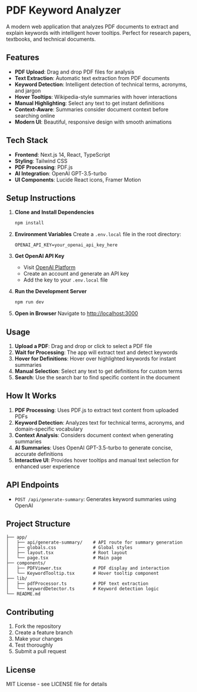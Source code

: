 # PDF Keyword Analyzer

A modern web application that analyzes PDF documents to extract and explain keywords with intelligent hover tooltips. Perfect for research papers, textbooks, and technical documents.

## Features

- **PDF Upload**: Drag and drop PDF files for analysis
- **Text Extraction**: Automatic text extraction from PDF documents
- **Keyword Detection**: Intelligent detection of technical terms, acronyms, and jargon
- **Hover Tooltips**: Wikipedia-style summaries with hover interactions
- **Manual Highlighting**: Select any text to get instant definitions
- **Context-Aware**: Summaries consider document context before searching online
- **Modern UI**: Beautiful, responsive design with smooth animations

## Tech Stack

- **Frontend**: Next.js 14, React, TypeScript
- **Styling**: Tailwind CSS
- **PDF Processing**: PDF.js
- **AI Integration**: OpenAI GPT-3.5-turbo
- **UI Components**: Lucide React icons, Framer Motion

## Setup Instructions

1. **Clone and Install Dependencies**
   ```bash
   npm install
   ```

2. **Environment Variables**
   Create a `.env.local` file in the root directory:
   ```env
   OPENAI_API_KEY=your_openai_api_key_here
   ```

3. **Get OpenAI API Key**
   - Visit [OpenAI Platform](https://platform.openai.com/)
   - Create an account and generate an API key
   - Add the key to your `.env.local` file

4. **Run the Development Server**
   ```bash
   npm run dev
   ```

5. **Open in Browser**
   Navigate to [http://localhost:3000](http://localhost:3000)

## Usage

1. **Upload a PDF**: Drag and drop or click to select a PDF file
2. **Wait for Processing**: The app will extract text and detect keywords
3. **Hover for Definitions**: Hover over highlighted keywords for instant summaries
4. **Manual Selection**: Select any text to get definitions for custom terms
5. **Search**: Use the search bar to find specific content in the document

## How It Works

1. **PDF Processing**: Uses PDF.js to extract text content from uploaded PDFs
2. **Keyword Detection**: Analyzes text for technical terms, acronyms, and domain-specific vocabulary
3. **Context Analysis**: Considers document context when generating summaries
4. **AI Summaries**: Uses OpenAI GPT-3.5-turbo to generate concise, accurate definitions
5. **Interactive UI**: Provides hover tooltips and manual text selection for enhanced user experience

## API Endpoints

- `POST /api/generate-summary`: Generates keyword summaries using OpenAI

## Project Structure

```
├── app/
│   ├── api/generate-summary/    # API route for summary generation
│   ├── globals.css              # Global styles
│   ├── layout.tsx               # Root layout
│   └── page.tsx                 # Main page
├── components/
│   ├── PDFViewer.tsx            # PDF display and interaction
│   └── KeywordTooltip.tsx       # Hover tooltip component
├── lib/
│   ├── pdfProcessor.ts          # PDF text extraction
│   └── keywordDetector.ts       # Keyword detection logic
└── README.md
```

## Contributing

1. Fork the repository
2. Create a feature branch
3. Make your changes
4. Test thoroughly
5. Submit a pull request

## License

MIT License - see LICENSE file for details
